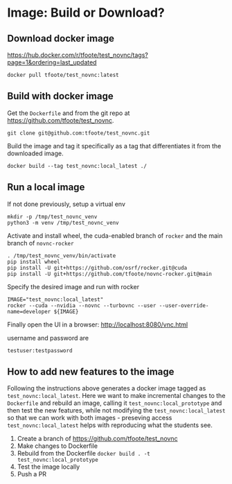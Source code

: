 

# Image: Build or Download?

## Download docker image

https://hub.docker.com/r/tfoote/test_novnc/tags?page=1&ordering=last_updated

```
docker pull tfoote/test_novnc:latest
```

## Build with docker image 

Get the `Dockerfile` and from the git repo at https://github.com/tfoote/test_novnc. 

```
git clone git@github.com:tfoote/test_novnc.git
```

Build the image and tag it specifically as a tag that differentiates it from the downloaded image.  
```
docker build --tag test_novnc:local_latest ./
```

## Run a local image


If not done previously, setup a virtual env

```
mkdir -p /tmp/test_novnc_venv
python3 -m venv /tmp/test_novnc_venv
```

Activate and install wheel, the cuda-enabled branch of `rocker` and the main branch of `novnc-rocker`
```
. /tmp/test_novnc_venv/bin/activate
pip install wheel
pip install -U git+https://github.com/osrf/rocker.git@cuda
pip install -U git+https://github.com/tfoote/novnc-rocker.git@main
```

Specify the desired image and run with rocker

```
IMAGE="test_novnc:local_latest"
rocker --cuda --nvidia --novnc --turbovnc --user --user-override-name=developer ${IMAGE}
```

Finally open the UI in a browser: [http://localhost:8080/vnc.html](http://localhost:8080/vnc.html)

username and password are

`testuser:testpassword`

## How to add new features to the image

Following the instructions above generates a docker image tagged as `test_novnc:local_latest`.   Here we want to make incremental changes to the `Dockerfile` and rebuild an image, calling it `test_novnc:local_prototype` and then test the new features, while not modifying the `test_novnc:local_latest` so that we can work with both images - preseving access `test_novnc:local_latest` helps with reproducing what the students see.

1. Create a branch of https://github.com/tfoote/test_novnc
1. Make changes to Dockerfile
1. Rebuild from the Dockerfile `docker build . -t test_novnc:local_prototype`
1. Test the image locally
1. Push a PR
